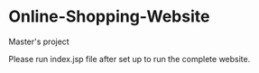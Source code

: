 # Online-Shopping-Website
Master's project

Please run index.jsp file after set up to run the complete website.
